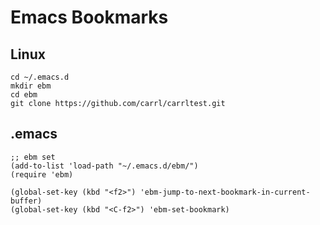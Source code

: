 Emacs Bookmarks
===============


Linux
----
	cd ~/.emacs.d
	mkdir ebm
	cd ebm
	git clone https://github.com/carrl/carrltest.git


.emacs
----
	;; ebm set
	(add-to-list 'load-path "~/.emacs.d/ebm/")
	(require 'ebm)

	(global-set-key (kbd "<f2>") 'ebm-jump-to-next-bookmark-in-current-buffer)
	(global-set-key (kbd "<C-f2>") 'ebm-set-bookmark)
